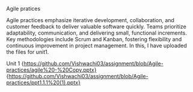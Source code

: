 Agile pratices

Agile practices emphasize iterative development, collaboration, and customer feedback to deliver valuable software quickly. Teams prioritize adaptability, communication, and delivering small, functional increments. Key methodologies include Scrum and Kanban, fostering flexibility and continuous improvement in project management. In this, I have uploaded the files for unit1.

Unit 1 {https://github.com/Vishwachi03/assignment/blob/Agile-practices/agile%20-%20Copy.pptx} {https://github.com/Vishwachi03/assignment/blob/Agile-practices/ppt1.1.1%20(1).pptx}
